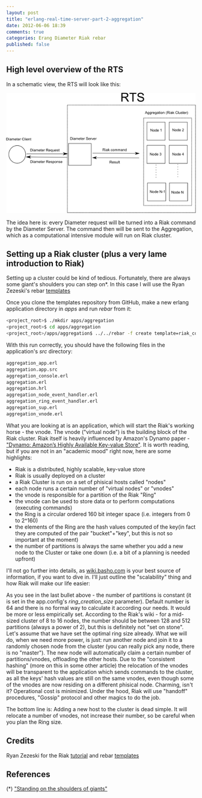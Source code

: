 ```yaml
---
layout: post
title: "erlang-real-time-server-part-2-aggregation"
date: 2012-06-06 18:39
comments: true
categories: Erang Diameter Riak rebar
published: false
---
```


High level overview of the RTS
---------------------------------------------

In a schematic view, the RTS will look like this:



![](/images/rts-part-2/RTS1.png)


The idea here is: every Diameter request will be turned into a Riak command by the Diameter Server. The command then will be sent to the Aggregation, which as a computational intensive module will run on Riak cluster. 

Setting up a Riak cluster (plus a very lame introduction to Riak)
----------------------------

Setting up a cluster could be kind of tedious. Fortunately, there are always some giant's shoulders you can step on*. In this case I will use the Ryan Zezeski's rebar [templates](https://github.com/rzezeski/rebar_riak_core)

Once you clone the templates repository from GitHub, make a new erlang application directory in _apps_ and run _rebar_ from it:


``` bash
<project_root>$ ./mkdir apps/aggregation
<project_root>$ cd apps/aggregation 
<project_root>/apps/aggregation$ ../../rebar -f create template=riak_core_multinode appid=aggregation nodeid=aggregation
```

With this run correctly, you should have the following files in the application's _src_ directory:

``` bash
aggregation_app.erl
aggregation.app.src
aggregation_console.erl
aggregation.erl
aggregation.hrl
aggregation_node_event_handler.erl
aggregation_ring_event_handler.erl
aggregation_sup.erl
aggregation_vnode.erl
```

What you are looking at is an application, which will start the Riak's working horse - the vnode. The vnode ("virtual node") is the building block of the Riak cluster. Riak itself is heavily influenced by Amazon's Dynamo paper - ["Dynamo: Amazon’s Highly Available Key-value Store"](http://www.allthingsdistributed.com/files/amazon-dynamo-sosp2007.pdf). It is worth reading, but if you are not in an "academic mood" right now, here are some highlights:

- Riak is a distributed, highly scalable, key-value store
- Riak is usually deployed on a cluster
- a Riak Cluster is run on a set of phisical hosts called "nodes"
- each node runs a certain number of "virtual nodes" or "vnodes"
- the vnode is responsible for a partition of the Riak "Ring" 
- the vnode can be used to store data or to perform computations (executing commands)
- the Ring is a circular ordered 160 bit integer space (i.e. integers from 0 to 2^160)
- the elements of the Ring are the hash values computed of the key(in fact they are computed of the pair "bucket"+"key", but this is not so important at the moment)
- the number of partitions is always the same whether you add a new node to the Cluster or take one down (i.e. a bit of a planning is needed upfront)

I'll not go further into details, as [wiki.basho.com](http://wiki.basho.com) is your best source of information, if you want to dive in. I'll just outline the "scalability" thing and how Riak will make our life easier:

As you see in the last bullet above - the number of partitions is constant (it is set in the app.config's _ring_creation_size_ parameter). Default number is 64 and there is no formal way to calculate it according our needs. It would be more or less empirically set. According to the Riak's wiki - for a mid-sized cluster of 8 to 16 nodes, the number should be between 128 and 512 partitions (always a power of 2), but this is definitely not "set on stone". Let's assume that we have set the optimal ring size already. What we will do, when we need more power, is just: run another node and join it to a randomly chosen node from the cluster (you can really pick any node, there is no "master"). The new node will automatically claim a certain number of partitions/vnodes, offloading the other hosts. Due to the "consistent hashing" (more on this in some other article) the relocation of the vnodes will be transparent to the application which sends commands to the cluster, as all the keys' hash values are still on the same vnodes, even though some of the vnodes are now residing on a different phisical node. Charming, isn't it? Operational cost is minimized.  Under the hood, Riak will use "handoff" procedures, "Gossip" protocol and other magics to do the job.

The bottom line is: Adding a new host to the cluster is dead simple. It will relocate a number of vnodes, not increase their number, so be careful when you plan the Ring size.


Credits
---------
Ryan Zezeski for the Riak [tutorial](https://github.com/rzezeski/try-try-try) and rebar [templates](https://github.com/rzezeski/rebar_riak_core) 


References
------------
(*) ["Standing on the shoulders of giants"](http://en.wikipedia.org/wiki/Standing_on_the_shoulders_of_giants)